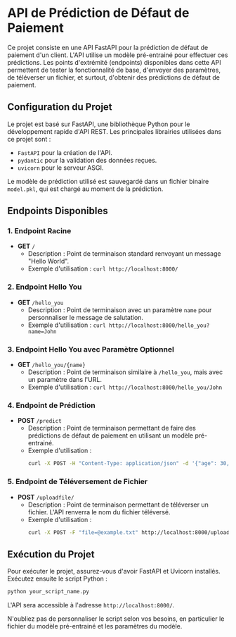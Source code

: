 # API de Prédiction de Défaut de Paiement

Ce projet consiste en une API FastAPI pour la prédiction de défaut de paiement d'un client. L'API utilise un modèle pré-entrainé pour effectuer ces prédictions. Les points d'extrémité (endpoints) disponibles dans cette API permettent de tester la fonctionnalité de base, d'envoyer des paramètres, de téléverser un fichier, et surtout, d'obtenir des prédictions de défaut de paiement.

## Configuration du Projet

Le projet est basé sur FastAPI, une bibliothèque Python pour le développement rapide d'API REST. Les principales librairies utilisées dans ce projet sont :

- `FastAPI` pour la création de l'API.
- `pydantic` pour la validation des données reçues.
- `uvicorn` pour le serveur ASGI.

Le modèle de prédiction utilisé est sauvegardé dans un fichier binaire `model.pkl`, qui est chargé au moment de la prédiction.

## Endpoints Disponibles

### 1. Endpoint Racine

- **GET** `/`
  - Description : Point de terminaison standard renvoyant un message "Hello World".
  - Exemple d'utilisation : `curl http://localhost:8000/`

### 2. Endpoint Hello You

- **GET** `/hello_you`
  - Description : Point de terminaison avec un paramètre `name` pour personnaliser le message de salutation.
  - Exemple d'utilisation : `curl http://localhost:8000/hello_you?name=John`

### 3. Endpoint Hello You avec Paramètre Optionnel

- **GET** `/hello_you/{name}`
  - Description : Point de terminaison similaire à `/hello_you`, mais avec un paramètre dans l'URL.
  - Exemple d'utilisation : `curl http://localhost:8000/hello_you/John`

### 4. Endpoint de Prédiction

- **POST** `/predict`
  - Description : Point de terminaison permettant de faire des prédictions de défaut de paiement en utilisant un modèle pré-entrainé.
  - Exemple d'utilisation :
    ```bash
    curl -X POST -H "Content-Type: application/json" -d '{"age": 30, "job": 1, "marital": 1, "education": 2, "default": 0, "balance": 2000, "housing": 1, "loan": 0, "campaign": 2, "pdays": 15, "previous": 1, "poutcome": 1}' http://localhost:8000/predict
    ```

### 5. Endpoint de Téléversement de Fichier

- **POST** `/uploadfile/`
  - Description : Point de terminaison permettant de téléverser un fichier. L'API renverra le nom du fichier téléversé.
  - Exemple d'utilisation :
    ```bash
    curl -X POST -F "file=@example.txt" http://localhost:8000/uploadfile/
    ```

## Exécution du Projet

Pour exécuter le projet, assurez-vous d'avoir FastAPI et Uvicorn installés. Exécutez ensuite le script Python :

```bash
python your_script_name.py
```

L'API sera accessible à l'adresse `http://localhost:8000/`.

N'oubliez pas de personnaliser le script selon vos besoins, en particulier le fichier du modèle pré-entrainé et les paramètres du modèle.
